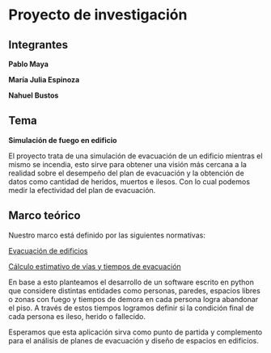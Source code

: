 # Proyecto de investigación

## Integrantes

**Pablo Maya**

**María Julia Espinoza**

**Nahuel Bustos**

## Tema

**Simulación de fuego en edificio**

El proyecto trata de una simulación de evacuación de un edificio mientras el mismo se incendia, esto sirve para obtener una visión más cercana a la realidad sobre el desempeño del plan de evacuación y la obtención de datos como cantidad de heridos, muertos e ilesos.
Con lo cual podemos medir la efectividad del plan de evacuación.

## Marco teórico

Nuestro marco está definido por las siguientes normativas:

[Evacuación de edificios](https://www.insst.es/documents/94886/326853/ntp_046.pdf/b9d7dd31-9758-42a1-8c8c-55daa88295f2)

[Cálculo estimativo de vías y tiempos de evacuación](https://www.cso.go.cr/legislacion/notas_tecnicas_preventivas_insht/NTP%20436%20-%20Calculo%20estimativo%20de%20vias%20y%20tiempos%20de%20evacuacion.pdf)

En base a esto planteamos el desarrollo de un software escrito en python que considere distintas entidades como personas, paredes, espacios libres o zonas con fuego y tiempos de demora en cada persona logra abandonar el piso. A través de estos tiempos logramos definir si la condición final de cada persona es ileso, herido o fallecido.

Esperamos que esta aplicación sirva como punto de partida y complemento para el análisis de planes de evacuación y diseño de espacios en edificios.
